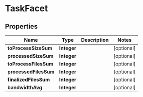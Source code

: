 

# TaskFacet

## Properties

Name | Type | Description | Notes
------------ | ------------- | ------------- | -------------
**toProcessSizeSum** | **Integer** |  |  [optional]
**processedSizeSum** | **Integer** |  |  [optional]
**toProcessFilesSum** | **Integer** |  |  [optional]
**processedFilesSum** | **Integer** |  |  [optional]
**finalizedFilesSum** | **Integer** |  |  [optional]
**bandwidthAvg** | **Integer** |  |  [optional]



